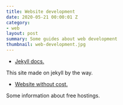 ```yaml
---
title: Website development
date: 2020-05-21 00:00:01 Z
category:
- web
layout: post
summary: Some guides about web development
thumbnail: web-development.jpg
---
```


- [Jekyll docs.](https://jekyllrb.com/docs/)

This site made on jekyll by the way.

- [Website without cost.](https://habr.com/ru/post/334088/)

Some information about free hostings.

